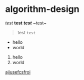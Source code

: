 # algorithm-design
_test_
**test**
***test***
~test~
>test
```test```

- hello 
- world

1. hello
2. world


[ajiusefcsfroi](https://github.com/lolbit511/algorithm-design)
